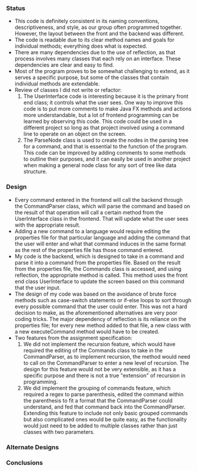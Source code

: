 ### Status
* This code is definitely consistent in its naming conventions, descriptiveness, and style, as our group often programmed together. 
However, the layout between the front and the backend was different.
* The code is readable due to its clear method names and goals for individual methods; everything does what is expected.
* There are many dependencies due to the use of reflection, as that process involves many classes that each rely on an interface. 
These dependencies are clear and easy to find.
* Most of the program proves to be somewhat challenging to extend, as it serves a specific purpose, but some of the classes that contain 
individual methods are extendable.
* Review of classes I did not write or refactor:
  1. The UserInterface code is interesting because it is the primary front end class; it controls what the user sees. 
One way to improve this code is to put more comments to make Java FX methods and actions more understandable, but a lot of frontend 
programming can be learned by observing this code. This code could be used in a different project so long as that project involved using 
a command line to operate on an object on the screen.
  2. The ParseNode class is used to create the nodes in the parsing tree for a command, and that is essential to the function of the 
program. This code can be improved by adding comments to some methods to outline their purposes, and it can easily be used in another
project when making a general node class for any sort of tree like data structure.
  
### Design
* Every command entered in the frontend will call the backend through the CommandParser class, which will parse the command and based 
on the result of that operation will call a certain method from the UserInterface class in the frontend. That will update what the user
sees with the appropriate result.
* Adding a new command to a language would require editing the properties file for that particular language and adding the command that
the user will enter and what that command induces in the same format as the rest of the properties file has those command entered.
* My code is the backend, which is designed to take in a command and parse it into a command from the properties file. Based on the 
result from the properties file, the Commands class is accessed, and using reflection, the appropriate method is called. This method
uses the front end class UserInterface to update the screen based on this command that the user input.
* The design of my code was based on the avoidance of brute force methods such as case-switch statements or if-else loops to sort through
every possible command that the user could enter. This was not a hard decision to make, as the aforementioned alternatives are very poor
coding tricks. The major dependency of reflection is its reliance on the properties file; for every new method added to that file, a new
class with a new executeCommand method would have to be created.
* Two features from the assignment specification:
  1. We did not implement the recursion feature, which would have required the editing of the Commands class to take in the CommandParser,
as to implement recursion, the method would need to call on the CommandParser to enter a new level of recursion. The design for this feature
would not be very extensible, as it has a specific purpose and there is not a true "extension" of recursion in programming.
  2. We did implement the grouping of commands feature, which required a regex to parse parenthesis, edited the command within the 
parenthesis to fit a format that the CommandParser could understand, and fed that command back into the CommandParser. Extending this 
feature to include not only basic grouped commands but also complicated ones would be quite easy, as the functionality would just need to
be added to multiple classes rather than just classes with two parameters.

### Alternate Designs

### Conclusions

